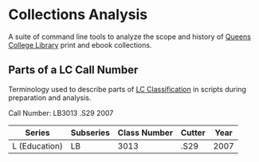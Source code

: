 # Collections Analysis
A suite of command line tools to analyze the scope and history of [Queens College Library](https://library.qc.cuny.edu/) print and ebook collections.
## Parts of a LC Call Number
Terminology used to describe parts of [LC Classification](https://www.loc.gov/catdir/cpso/lcco/) in scripts during preparation and analysis.

Call Number: LB3013 .S29 2007

|Series             | Subseries | Class Number | Cutter | Year |
|-------------------|-----------|--------------|--------|------|
|   L (Education)   |     LB    |     3013     |  .S29  | 2007 |
